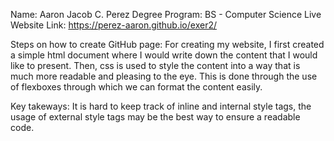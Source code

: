 Name: Aaron Jacob C. Perez
Degree Program: BS - Computer Science
Live Website Link: https://perez-aaron.github.io/exer2/

 Steps on how to create GitHub page: For creating my website, I first created a simple html document where I would write down the content that I would like to present. Then, css is used to style the content into a way that is much more readable and pleasing to the eye. This is done through the use of flexboxes through which we can format the content easily.

 Key takeways: It is hard to keep track of inline and internal style tags, the usage of external style tags may be the best way to ensure a readable code.
